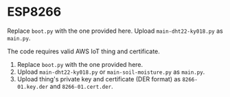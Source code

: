 # ESP8266

Replace `boot.py` with the one provided here. Upload `main-dht22-ky018.py` as `main.py`.

The code requires valid AWS IoT thing and certificate.

1. Replace `boot.py` with the one provided here.
2. Upload `main-dht22-ky018.py` or `main-soil-moisture.py` as `main.py`.
3. Upload thing's private key and certificate (DER format) as `8266-01.key.der` and `8266-01.cert.der`.

